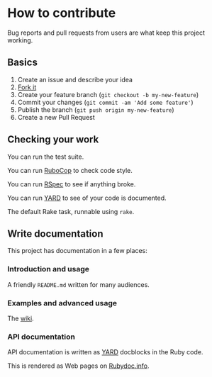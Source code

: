 # How to contribute

Bug reports and pull requests from users are what keep this project working.

## Basics

1. Create an issue and describe your idea
2. [Fork it](https://github.com/vibrato/awskeyring/fork)
3. Create your feature branch (`git checkout -b my-new-feature`)
4. Commit your changes (`git commit -am 'Add some feature'`)
5. Publish the branch (`git push origin my-new-feature`)
6. Create a new Pull Request

## Checking your work

You can run the test suite.

You can run [RuboCop] to check code style.

You can run [RSpec] to see if anything broke.

You can run [YARD] to see of your code is documented.

The default Rake task, runnable using `rake`.

## Write documentation

This project has documentation in a few places:

### Introduction and usage

A friendly `README.md` written for many audiences.

### Examples and advanced usage

The [wiki].

###  API documentation 

API documentation is written as [YARD] docblocks in the Ruby code.

This is rendered as Web pages on [Rubydoc.info][awskeyring on Rubydoc.info].

[wiki]: https://github.com/vibrato/awskeyring/wiki
[YARD]: https://yardoc.org/
[awskeyring on Rubydoc.info]: http://www.rubydoc.info/gems/awskeyring
[RuboCop]: http://rubocop.readthedocs.io/en/latest/
[Rspec]: https://rspec.info
